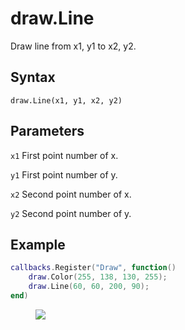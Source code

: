 # draw.Line
Draw line from x1, y1 to x2, y2.

## Syntax
```
draw.Line(x1, y1, x2, y2)
```

## Parameters
```x1``` First point number of x.

```y1``` First point number of y.

```x2``` Second point number of x.

```y2``` Second point number of y.

## Example
```lua
callbacks.Register("Draw", function()
	draw.Color(255, 138, 130, 255);
	draw.Line(60, 60, 200, 90);
end)
```

<figure>
  <img src="/kb/lua/docs/library/draw/line.png"/>
</figure>
